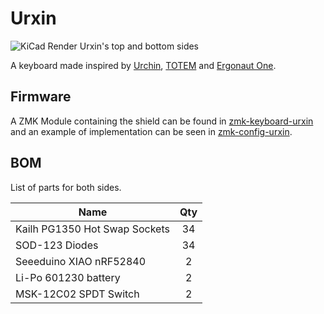 # Urxin

![KiCad Render Urxin's top and bottom sides](https://github.com/user-attachments/assets/2a2e9732-09c6-431a-b368-e6d931dc0345)

A keyboard made inspired by [Urchin](https://github.com/duckyb/urchin), [TOTEM](https://github.com/GEIGEIGEIST/TOTEM) and [Ergonaut One](https://github.com/ergonautkb/one).

## Firmware

A ZMK Module containing the shield can be found in [zmk-keyboard-urxin](https://github.com/diegolhambi/zmk-keyboard-urxin) and an example of implementation can be seen in [zmk-config-urxin](https://github.com/diegolhambi/zmk-config-urxin).


## BOM
List of parts for both sides.

| Name                          | Qty |
|-------------------------------|:---:|
| Kailh PG1350 Hot Swap Sockets |  34 |
| SOD-123 Diodes                |  34 |
| Seeeduino XIAO nRF52840       |  2  |
| Li-Po 601230 battery          |  2  |
| MSK-12C02 SPDT Switch         |  2  |